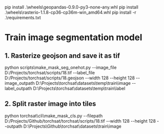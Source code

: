 
pip install .\wheels\geopandas-0.9.0-py3-none-any.whl
pip install .\wheels\rasterio-1.1.8-cp36-cp36m-win_amd64.whl
pip install -r .\requirements.txt

# Train image segmentation model

## 1. Rasterize geojson and save it as tif

python scripts\make_mask_seg_onehot.py --image_file D:/Projects/torchsat/scripts/18.tif --label_file  D:/Projects/torchsat/scripts/18.geojson --width 128 --height 128 --image_outpath D:\Projects\torchsat\datasets\temp\train\image --label_outpath D:\Projects\torchsat\datasets\temp\train\label

## 2. Split raster image into tiles

python torchsat\cli\make_mask_cls.py --filepath D:/Projects/Github/torchsat/torchsat/scripts/18.tif --width 128 --height 128  --outpath D:\Projects\Github\torchsat\datasets\train\image
